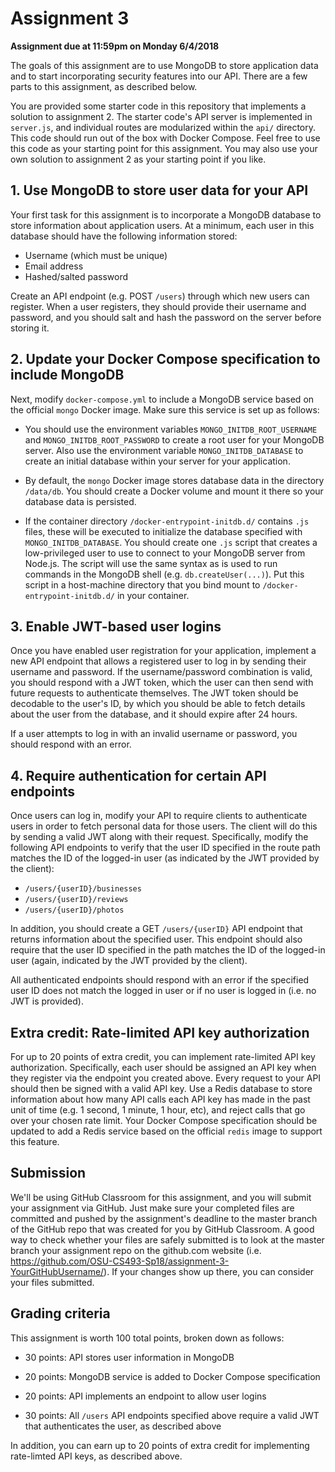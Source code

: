 # Assignment 3

**Assignment due at 11:59pm on Monday 6/4/2018**

The goals of this assignment are to use MongoDB to store application data and to start incorporating security features into our API.  There are a few parts to this assignment, as described below.

You are provided some starter code in this repository that implements a solution to assignment 2.  The starter code's API server is implemented in `server.js`, and individual routes are modularized within the `api/` directory.  This code should run out of the box with Docker Compose.  Feel free to use this code as your starting point for this assignment.  You may also use your own solution to assignment 2 as your starting point if you like.

## 1. Use MongoDB to store user data for your API

Your first task for this assignment is to incorporate a MongoDB database to store information about application users.  At a minimum, each user in this database should have the following information stored:
  * Username (which must be unique)
  * Email address
  * Hashed/salted password

Create an API endpoint (e.g. POST `/users`) through which new users can register.  When a user registers, they should provide their username and password, and you should salt and hash the password on the server before storing it.

## 2. Update your Docker Compose specification to include MongoDB

Next, modify `docker-compose.yml` to include a MongoDB service based on the official `mongo` Docker image.  Make sure this service is set up as follows:
  * You should use the environment variables `MONGO_INITDB_ROOT_USERNAME` and `MONGO_INITDB_ROOT_PASSWORD` to create a root user for your MongoDB server.  Also use the environment variable `MONGO_INITDB_DATABASE` to create an initial database within your server for your application.

  * By default, the `mongo` Docker image stores database data in the directory `/data/db`.  You should create a Docker volume and mount it there so your database data is persisted.

  * If the container directory `/docker-entrypoint-initdb.d/` contains `.js` files, these will be executed to initialize the database specified with `MONGO_INITDB_DATABASE`.  You should create one `.js` script that creates a low-privileged user to use to connect to your MongoDB server from Node.js.  The script will use the same syntax as is used to run commands in the MongoDB shell (e.g. `db.createUser(...)`).  Put this script in a host-machine directory that you bind mount to `/docker-entrypoint-initdb.d/` in your container.

## 3. Enable JWT-based user logins

Once you have enabled user registration for your application, implement a new API endpoint that allows a registered user to log in by sending their username and password.  If the username/password combination is valid, you should respond with a JWT token, which the user can then send with future requests to authenticate themselves.  The JWT token should be decodable to the user's ID, by which you should be able to fetch details about the user from the database, and it should expire after 24 hours.

If a user attempts to log in with an invalid username or password, you should respond with an error.

## 4. Require authentication for certain API endpoints

Once users can log in, modify your API to require clients to authenticate users in order to fetch personal data for those users.  The client will do this by sending a valid JWT along with their request.  Specifically, modify the following API endpoints to verify that the user ID specified in the route path matches the ID of the logged-in user (as indicated by the JWT provided by the client):
  * `/users/{userID}/businesses`
  * `/users/{userID}/reviews`
  * `/users/{userID}/photos`

In addition, you should create a GET `/users/{userID}` API endpoint that returns information about the specified user.  This endpoint should also require that the user ID specified in the path matches the ID of the logged-in user (again, indicated by the JWT provided by the client).

All authenticated endpoints should respond with an error if the specified user ID does not match the logged in user or if no user is logged in (i.e. no JWT is provided).

## Extra credit: Rate-limited API key authorization

For up to 20 points of extra credit, you can implement rate-limited API key authorization.  Specifically, each user should be assigned an API key when they register via the endpoint you created above.  Every request to your API should then be signed with a valid API key.  Use a Redis database to store information about how many API calls each API key has made in the past unit of time (e.g. 1 second, 1 minute, 1 hour, etc), and reject calls that go over your chosen rate limit.  Your Docker Compose specification should be updated to add a Redis service based on the official `redis` image to support this feature.

## Submission

We'll be using GitHub Classroom for this assignment, and you will submit your assignment via GitHub.  Just make sure your completed files are committed and pushed by the assignment's deadline to the master branch of the GitHub repo that was created for you by GitHub Classroom.  A good way to check whether your files are safely submitted is to look at the master branch your assignment repo on the github.com website (i.e. https://github.com/OSU-CS493-Sp18/assignment-3-YourGitHubUsername/). If your changes show up there, you can consider your files submitted.

## Grading criteria

This assignment is worth 100 total points, broken down as follows:

  * 30 points: API stores user information in MongoDB

  * 20 points: MongoDB service is added to Docker Compose specification

  * 20 points: API implements an endpoint to allow user logins

  * 30 points: All `/users` API endpoints specified above require a valid JWT that authenticates the user, as described above

In addition, you can earn up to 20 points of extra credit for implementing rate-limted API keys, as described above.
